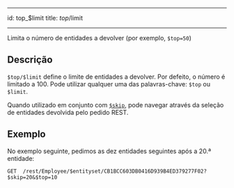 - - -
id: top_$limit title: $top/$limit
- - -

Limita o número de entidades a devolver (por exemplo, `$top=50`)

## Descrição

`$top/$limit` define o limite de entidades a devolver. Por defeito, o número é limitado a 100. Pode utilizar qualquer uma das palavras-chave: `$top` ou `$limit`.

Quando utilizado em conjunto com [`$skip`]($skip.md), pode navegar através da seleção de entidades devolvida pelo pedido REST.

## Exemplo

No exemplo seguinte, pedimos as dez entidades seguintes após a 20.ª entidade:

`GET  /rest/Employee/$entityset/CB1BCC603DB0416D939B4ED379277F02?$skip=20&$top=10`